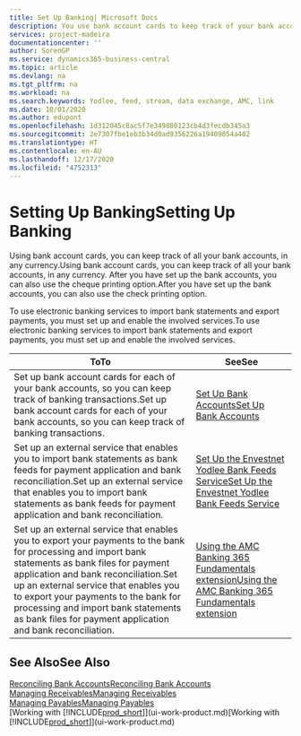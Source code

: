 ```yaml
---
title: Set Up Banking| Microsoft Docs
description: You use bank account cards to keep track of your bank accounts and set up bank feeds, such as Yodlee, to exchange data.
services: project-madeira
documentationcenter: ''
author: SorenGP
ms.service: dynamics365-business-central
ms.topic: article
ms.devlang: na
ms.tgt_pltfrm: na
ms.workload: na
ms.search.keywords: Yodlee, feed, stream, data exchange, AMC, link
ms.date: 10/01/2020
ms.author: edupont
ms.openlocfilehash: 1d312045c8ac5f7e349880123cb4d3fecdb345a3
ms.sourcegitcommit: 2e7307fbe1eb3b34d0ad9356226a19409054a402
ms.translationtype: HT
ms.contentlocale: en-AU
ms.lasthandoff: 12/17/2020
ms.locfileid: "4752313"
---
```

# <a name="setting-up-banking"></a><span data-ttu-id="391f5-103">Setting Up Banking</span><span class="sxs-lookup"><span data-stu-id="391f5-103">Setting Up Banking</span></span>
<span data-ttu-id="391f5-104">Using bank account cards, you can keep track of all your bank accounts, in any currency.</span><span class="sxs-lookup"><span data-stu-id="391f5-104">Using bank account cards, you can keep track of all your bank accounts, in any currency.</span></span> <span data-ttu-id="391f5-105">After you have set up the bank accounts, you can also use the cheque printing option.</span><span class="sxs-lookup"><span data-stu-id="391f5-105">After you have set up the bank accounts, you can also use the check printing option.</span></span>

<span data-ttu-id="391f5-106">To use electronic banking services to import bank statements and  export payments, you must set up and enable the involved services.</span><span class="sxs-lookup"><span data-stu-id="391f5-106">To use electronic banking services to import bank statements and  export payments, you must set up and enable the involved services.</span></span>

| <span data-ttu-id="391f5-107">To</span><span class="sxs-lookup"><span data-stu-id="391f5-107">To</span></span> | <span data-ttu-id="391f5-108">See</span><span class="sxs-lookup"><span data-stu-id="391f5-108">See</span></span> |
| --- | --- |
| <span data-ttu-id="391f5-109">Set up bank account cards for each of your bank accounts, so you can keep track of banking transactions.</span><span class="sxs-lookup"><span data-stu-id="391f5-109">Set up bank account cards for each of your bank accounts, so you can keep track of banking transactions.</span></span> |[<span data-ttu-id="391f5-110">Set Up Bank Accounts</span><span class="sxs-lookup"><span data-stu-id="391f5-110">Set Up Bank Accounts</span></span>](bank-how-setup-bank-accounts.md) |
| <span data-ttu-id="391f5-111">Set up an external service that enables you to import bank statements as bank feeds for payment application and bank reconciliation.</span><span class="sxs-lookup"><span data-stu-id="391f5-111">Set up an external service that enables you to import bank statements as bank feeds for payment application and bank reconciliation.</span></span> |[<span data-ttu-id="391f5-112">Set Up the Envestnet Yodlee Bank Feeds Service</span><span class="sxs-lookup"><span data-stu-id="391f5-112">Set Up the Envestnet Yodlee Bank Feeds Service</span></span>](bank-how-setup-bank-statement-service.md) |
| <span data-ttu-id="391f5-113">Set up an external service that enables you to export your payments to the bank for processing  and import bank statements as bank files for payment application and bank reconciliation.</span><span class="sxs-lookup"><span data-stu-id="391f5-113">Set up an external service that enables you to export your payments to the bank for processing  and import bank statements as bank files for payment application and bank reconciliation.</span></span> |[<span data-ttu-id="391f5-114">Using the AMC Banking 365 Fundamentals extension</span><span class="sxs-lookup"><span data-stu-id="391f5-114">Using the AMC Banking 365 Fundamentals extension</span></span>](ui-extensions-amc-banking.md) |

## <a name="see-also"></a><span data-ttu-id="391f5-115">See Also</span><span class="sxs-lookup"><span data-stu-id="391f5-115">See Also</span></span>
[<span data-ttu-id="391f5-116">Reconciling Bank Accounts</span><span class="sxs-lookup"><span data-stu-id="391f5-116">Reconciling Bank Accounts</span></span>](bank-manage-bank-accounts.md)  
[<span data-ttu-id="391f5-117">Managing Receivables</span><span class="sxs-lookup"><span data-stu-id="391f5-117">Managing Receivables</span></span>](receivables-manage-receivables.md)  
[<span data-ttu-id="391f5-118">Managing Payables</span><span class="sxs-lookup"><span data-stu-id="391f5-118">Managing Payables</span></span>](payables-manage-payables.md)  
<span data-ttu-id="391f5-119">[Working with [!INCLUDE[prod_short](includes/prod_short.md)]](ui-work-product.md)</span><span class="sxs-lookup"><span data-stu-id="391f5-119">[Working with [!INCLUDE[prod_short](includes/prod_short.md)]](ui-work-product.md)</span></span>
